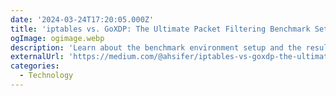 ```yaml
---
date: '2024-03-24T17:20:05.000Z'
title: 'iptables vs. GoXDP: The Ultimate Packet Filtering Benchmark Setup and Results'
ogImage: ogimage.webp
description: 'Learn about the benchmark environment setup and the results of the Linux firewall tools (iptables and GoXDP). Discover the maximum number of packets that can be dropped per second when CPU utilization reaches 100%'
externalUrl: 'https://medium.com/@ahsifer/iptables-vs-goxdp-the-ultimate-packet-filtering-benchmark-setup-and-results-4846ef6ae482'
categories:
  - Technology
---
```

